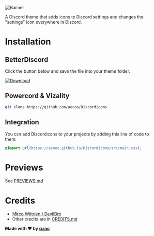 ![Banner](https://aenoo.github.io/Discordicons/assets/banner.png)

[download-link]: https://github.com/aenoo/Discordicons/releases/download/v0.0.1/discordicons.theme.css

A Discord theme that adds icons to Discord settings and changes the "settings" icon everywhere in Discord.

# Installation

## BetterDiscord

Click the button below and save the file into your theme folder.

[![Download](https://aenoo.github.io/Discordicons/github/download-button.svg)][download-link]

## Powercord & Vizality

```sh
git clone https://github.com/aenoo/Discordicons
```

## Integration

You can add Discordicons to your projects by adding this line of code to them:

```css
@import url(https://aenoo.github.io/Discordicons/src/main.css);
```

# Previews

See [PREVIEWS.md](https://github.com/aenoo/Discordicons/blob/main/PREVIEWS.md)

# Credits

- [Mirco Wittrien / DevilBro](https://github.com/mwittrien)
- Other credits are in [CREDITS.md](https://github.com/aenoo/Discordicons/blob/main/CREDITS.md)

**Made with ❤️ by [αɜno](https://github.com/aenoo)**
